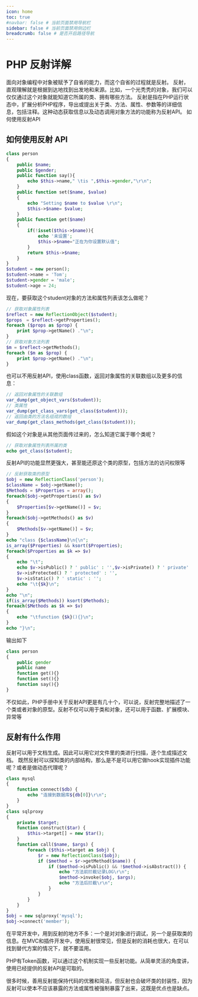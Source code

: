 ```yaml
---
icon: home
toc: true
#navbar: false # 当前页面禁用导航栏
sidebar: false # 当前页面禁用侧边栏
breadcrumb: false # 是否开启路径导航
---
```


# PHP 反射详解

面向对象编程中对象被赋予了自省的能力，而这个自省的过程就是反射。
反射，直观理解就是根据到达地找到出发地和来源。比如，一个光秃秃的对象，我们可以仅仅通过这个对象就能知道它所属的类、拥有哪些方法。
反射是指在PHP运行状态中，扩展分析PHP程序，导出或提出关于类、方法、属性、参数等的详细信息，包括注释。这种动态获取信息以及动态调用对象方法的功能称为反射API。
如何使用反射API

## 如何使用反射 API

```php
class person
{
	public $name;
	public $gender;
	public function say(){
		echo $this->name," \tis ",$this->gender,"\r\n";
	}
	public function set($name, $value)
	{
		echo "Setting $name to $value \r\n";
		$this->$name= $value;
	}
	public function get($name)
	{
		if(!isset($this->$name)){
			echo '未设置';　
			$this->$name="正在为你设置默认值";
		}
  		return $this->$name;
	}
}
$student = new person();
$student->name = 'Tom';
$student->gender = 'male';
$student->age = 24;
```

现在，要获取这个student对象的方法和属性列表该怎么做呢？

```php
// 获取对象属性列表
$reflect = new ReflectionObject($student);
$props　= $reflect->getProperties();
foreach ($props as $prop) {
	print $prop->getName() ."\n";
}
// 获取对象方法列表
$m = $reflect->getMethods();
foreach ($m as $prop) {
	print $prop->getName() ."\n";
}
```

也可以不用反射API，使用class函数，返回对象属性的关联数组以及更多的信息：

```php
// 返回对象属性的关联数组
var_dump(get_object_vars($student));
// 类属性
var_dump(get_class_vars(get_class($student)));
// 返回由类的方法名组成的数组
var_dump(get_class_methods(get_class($student)));
```

假如这个对象是从其他页面传过来的，怎么知道它属于哪个类呢？

```php
// 获取对象属性列表所属的类
echo get_class($student);
```

反射API的功能显然更强大，甚至能还原这个类的原型，包括方法的访问权限等

```php
// 反射获取类的原型
$obj = new ReflectionClass('person');
$className = $obj->getName();
$Methods = $Properties = array();
foreach($obj->getProperties() as $v)
{
	$Properties[$v->getName()] = $v;
}
foreach($obj->getMethods() as $v)　　
{
	$Methods[$v->getName()] = $v;
}
echo "class {$className}\n{\n";
is_array($Properties) && ksort($Properties);
foreach($Properties as $k => $v)
{
	echo "\t";
	echo $v->isPublic() ? ' public' : '',$v->isPrivate() ? ' private' : '',
	$v->isProtected() ? ' protected' : '',
	$v->isStatic() ? ' static' : '';
	echo "\t{$k}\n";
}
echo "\n";
if(is_array($Methods)) ksort($Methods);
foreach($Methods as $k => $v)
{
	echo "\tfunction {$k}(){}\n";
}
echo "}\n";
```

输出如下

```php
class person
{
	public gender
	public name
	function get(){}
	function set(){}
	function say(){}
}
```

不仅如此，PHP手册中关于反射API更是有几十个，可以说，反射完整地描述了一个类或者对象的原型。反射不仅可以用于类和对象，还可以用于函数、扩展模块、异常等

## 反射有什么作用

反射可以用于文档生成。因此可以用它对文件里的类进行扫描，逐个生成描述文档。
既然反射可以探知类的内部结构，那么是不是可以用它做hook实现插件功能呢？或者是做动态代理呢？

```php
class mysql
{
	function connect($db) {
		echo "连接到数据库${db[0]}\r\n";
	}
}
class sqlproxy
{
	private $target;  
	function construct($tar) { 
		$this->target[] = new $tar();
	}
	function call($name, $args) {
		foreach ($this->target as $obj) {
			$r = new ReflectionClass($obj);
			if ($method = $r->getMethod($name)) {
				if ($method->isPublic() && !$method->isAbstract()) {
					echo "方法前拦截记录LOG\r\n";
					$method->invoke($obj, $args);
					echo "方法后拦截\r\n";
				}
			}
		}
	}
}
$obj = new sqlproxy('mysql');
$obj->connect('member');
```

在平常开发中，用到反射的地方不多：一个是对对象进行调试，另一个是获取类的信息。在MVC和插件开发中，使用反射很常见，但是反射的消耗也很大，在可以找到替代方案的情况下，就不要滥用。

PHP有Token函数，可以通过这个机制实现一些反射功能。从简单灵活的角度讲，使用已经提供的反射API是可取的。

很多时候，善用反射能保持代码的优雅和简洁，但反射也会破坏类的封装性，因为反射可以使本不应该暴露的方法或属性被强制暴露了出来，这既是优点也是缺点。